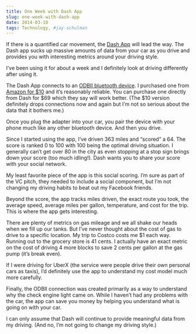 ```yaml
---
title: One Week with Dash App
slug: one-week-with-dash-app
date: 2014-03-10
tags: Technology, #jay-schulman
---
```


If there is a quantified car movement, the [Dash App](https://www.jayschulman.com/wp-content/uploads/2014/03/dash.by) will lead the way. The Dash app sucks up massive amounts of data from your car as you drive and provides you with interesting metrics around your driving style.

I’ve been using it for about a week and I definitely look at driving differently after using it.

The Dash App connects to an [ODBII bluetooth device](https://www.jayschulman.com/wp-content/uploads/2014/03/ref=as_li_ss_tl?ie=UTF8&amp;camp=1789&amp;creative=390957&amp;creativeASIN=B00AAOOQJC&amp;linkCode=as2&amp;tag=jayschulman-20). I purchased one from [Amazon for $10](https://www.jayschulman.com/wp-content/uploads/2014/03/ref=as_li_ss_tl?ie=UTF8&amp;camp=1789&amp;creative=390957&amp;creativeASIN=B00AAOOQJC&amp;linkCode=as2&amp;tag=jayschulman-20) and it’s reasonably reliable. You can purchase one directly from Dash for $69 which they say will work better. (The $10 version definitely drops connections now and again but I’m not so serious about the data that it bothers me.)

Once you plug the adapter into your car, you pair the device with your phone much like any other bluetooth device. And then you drive.

Since I started using the app, I’ve driven 363 miles and “scored” a 64. The score is ranked 0 to 100 with 100 being the optimal driving situation. I generally can’t get over 80 in the city as even stopping at a stop sign brings down your score (too much idling!). Dash wants you to share your score with your social network.

My least favorite piece of the app is this social scoring. I’m sure as part of the VC pitch, they needed to include a social component, but I’m not changing my driving habits to beat out my Facebook friends.

Beyond the score, the app tracks miles driven, the exact route you took, the average speed, average miles per gallon, temperature, and cost for the trip. This is where the app gets interesting.

There are plenty of metrics on gas mileage and we all shake our heads when we fill up our tanks. But I’ve never thought about the cost of gas to drive to a specific location. My trip to Costco costs me $1 each way. Running out to the grocery store is 41 cents. I actually have an exact metric on the cost of driving 4 more blocks to save 2 cents per gallon at the gas pump (it’s break even).

If I were driving for UberX (the service were people drive their own personal cars as taxis), I’d definitely use the app to understand my cost model much more carefully.

Finally, the ODBII connection was created primarily as a way to understand why the check engine light came on. While I haven’t had any problems with the car, the app can save you money by helping you understand what is going on with your car.

I can only assume that Dash will continue to provide meaningful data from my driving. (And no, I’m not going to change my driving style.)
